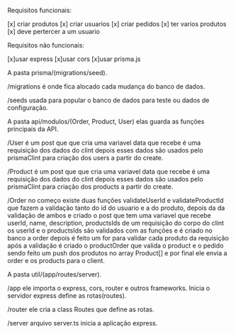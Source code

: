 Requisitos funcionais:

[x] criar produtos
[x] criar usuarios
[x] criar pedidos
    [x] ter varios produtos
    [x] deve pertercer a um usuario

Requisitos não funcionais:

[x]usar express
[x]usar cors
[x]usar prisma.js

A pasta prisma/(migrations/seed).

/migrations é onde fica alocado cada mudança do banco de dados.

/seeds usada para popular o banco de dados para teste ou dados de configuração.


A pasta api/modulos/(Order, Product, User) elas guarda as funções principais da API.

/User é um post que que cria uma variavel data que recebe é uma requisição dos dados do clint 
depois esses dados são usados pelo prismaClint para criação dos users a partir do create.

/Product é um post que que cria uma variavel data que recebe é uma requisição dos dados do clint depois esses dados são usados pelo prismaClint para criação dos products a partir do create.

/Order no começo existe duas funções validateUserId e validateProductId que fazem a validação tanto do id do usuario e a do produto, depois da da validação de ambos e criado o post que tem uma variavel que recebe userId, name, description, productsIds de um requisição do corpo do clint os userId e o productsIds são validados com as funções e é criado no banco a order depois é feito um for para validar cada produto da requisição após a validação é criado o   productOrder que valida o product e o pedido sendo feito um push dos produtos no array Product[] e por final ele envia a order e os products para o client.

A pasta util/(app/routes/server).

/app ele importa o express, cors, router e outros frameworks. Inicia o servidor express define as rotas(routes).

/router ele cria a class Routes que define as rotas.

/server arquivo server.ts inicia a aplicação express.

